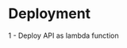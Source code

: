 # Deployment

1 - Deploy API as lambda function


<!-- az login --tenant 8baba655-ea55-43cb-b947-c46c036cbdeb -->
